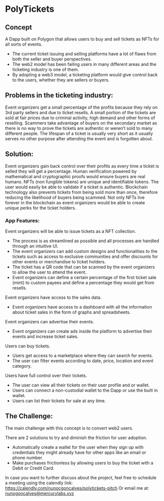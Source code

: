 # PolyTickets

## Concept
A Dapp built on Polygon that allows users to buy and sell tickets as NFTs for all sorts of events.

- The current ticket issuing and selling platforms have a lot of flaws from both the seller and buyer perspectives. 
- The web2 model has been failing users in many different areas and the ticketing industry is one of them.
- By adopting a web3 model, a ticketing platform would give control back to the users, whether they are sellers or buyers.

## Problems in the ticketing industry:

Event organizers get a small percentage of the profits because they rely on 3rd party sellers and due to ticket resells.
A small portion of the tickets are sold at fair prices due to criminal activity, high demand and other forms of reselling.
Scammers take advantage of buyers on the secondary market as there is no way to prove the tickets are authentic or weren’t sold to many different people.
The lifespan of a ticket is usually very short as it usually serves no other purpose after attending the event and is forgotten about.

## Solution:

Event organizers gain back control over their profits as every time a ticket is selled they will get a percentage.
Human verification powered by mathematical and cryptographic proofs would ensure buyers are real humans.
NFTs (non fungible tokens) are unique and identifiable tokens. The user would easily be able to validate if a ticket is authentic. Blockchain technology also prevents tickets from being sold more than once, therefore reducing the likelihood of buyers being scammed.
Not only NFTs live forever in the blockchain as event organizers would be able to create unique perks for the ticket holders.


### App Features:

Event organizers will be able to issue tickets as a NFT collection.
- The process is as streamlined as possible and all processes are handled through an intuitive UI.
- The event organizers can add custom designs and functionalities to the tickets such as access to exclusive communities and offer discounts for other events or merchandise to ticket holders.
- The ticket has a QR code that can be scanned by the event organizers to allow the user to attend the event.
- Event organizers can define a certain percentage of the first ticket sale (mint) to custom payees and define a percentage they would get from resells.

Event organizers have access to the sales data.
- Event organizers have access to a dashboard with all the information about ticket sales in the form of graphs and spreadsheets.

Event organizers can advertise their events.
- Event organizers can create ads inside the platform to advertise their events and increase ticket sales.

Users can buy tickets.
- Users get access to a marketplace where they can search for events.
- The user can filter events according to date, price, location and event category.

Users have full control over their tickets.
- The user can view all their tickets on their user profile and or wallet.
- Users can connect a non-custodial wallet to the Dapp or use the built in wallet.
- Users can list their tickets for sale at any time.


## The Challenge:
The main challenge with this concept is to convert web2 users.

There are 2 solutions to try and diminish the friction for user adoption.
- Automatically create a wallet for the user when they sign up with credentials they might already have for other apps like an email or phone number.
- Make purchases frictionless by allowing users to buy the ticket with a Debit or Credit Card.


In case you want to further discuss about the project, feel free to schedule a meeting using the calendly link: https://calendly.com/nunocgoncalves/polytickets-pitch
Or email me at: nunogoncalves@mercurylabs.xyz
